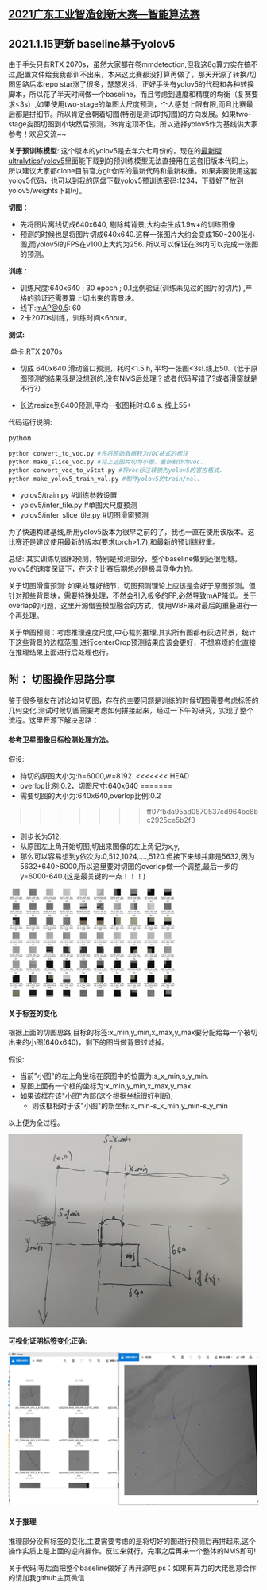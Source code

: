 ## [2021广东工业智造创新大赛—智能算法赛](https://tianchi.aliyun.com/competition/entrance/531846/introduction)

## 2021.1.15更新 baseline基于yolov5

由于手头只有RTX 2070s，虽然大家都在卷mmdetection,但我这8g算力实在搞不过,配置文件给我我都训不出来，本来这比赛都没打算再做了，那天开源了转换/切图思路后本repo star涨了很多，瑟瑟发抖，正好手头有yolov5的代码和各种转换脚本，所以花了半天时间做一个baseline，而且考虑到速度和精度的均衡（复赛要求<3s）,如果使用two-stage的单图大尺度预测，个人感觉上限有限,而且比赛最后都是拼细节。所以肯定会朝着切图(特别是测试时切图)的方向发展。如果two-stage妄图切图到小块然后预测，3s肯定顶不住，所以选择yolov5作为基线供大家参考！欢迎交流~~

**关于预训练模型**: 这个版本的yolov5是去年六七月份的，现在的[最新版ultralytics/yolov5](https://github.com/ultralytics/yolov5)里面能下载到的预训练模型无法直接用在这套旧版本代码上。所以建议大家都clone目前官方git仓库的最新代码和最新权重。如果非要使用这套yolov5代码，也可以到我的网盘下载[yolov5预训练密码:1234](https://pan.baidu.com/s/1C_C65eAL5T-6wYd5gkbG6w)，下载好了放到yolov5/weights下即可。

**切图**：

- 先将图片离线切成640x640, 剔除纯背景,大约会生成1.9w+的训练图像
- 预测的时候也是将图片切成640x640.这样一张图片大约会变成150~200张小图,而yolov5l的FPS在v100上大约为256. 所以可以保证在3s内可以完成一张图的预测。

**训练**：

- 训练尺度:640x640 ; 30 epoch ; 0.1比例验证(训练未见过的图片的切片) ,严格的验证还需要算上切出来的背景块。
- 线下:mAP@0.5: 60
- 2卡2070s训练，训练时间<6hour。

**测试:**

​	单卡:RTX 2070s

- 切成 640x640 滑动窗口预测，耗时<1.5 h, 平均一张图<3s!.线上50.（低于原图预测的结果我是没想到的,没有NMS后处理？或者代码写错了?或者滑窗就是不行?）

- 长边resize到6400预测,平均一张图耗时:0.6 s. 线上55+

代码运行说明:

python

```bash
python convert_to_voc.py #先将原始数据转为VOC格式的标注
python make_slice_voc.py #将上述图片切为小图，重新制作为voc.
python convert_voc_to_v5txt.py #将voc标注转换为yolov5的官方格式.
python make_yolov5_train_val.py #制作yolov5的train/val.
```
- yolov5/train.py #训练参数设置
- yolov5/infer_tile.py #单图大尺度预测
- yolov5/infer_slice_tile.py #切图滑窗预测

为了快速构建基线,所用yolov5版本为很早之前的了，我也一直在使用该版本。这比赛还是建议使用最新的版本(要求torch>1.7),和最新的预训练权重。

总结:
其实训练切图和预测，特别是预测部分，整个baseline做到还很粗糙。yolov5的速度保证下，在这个比赛后期想必是极具竞争力的。

关于切图滑窗预测: 如果处理好细节，切图预测理论上应该是会好于原图预测。但针对那些背景块，需要特殊处理，不然会引入极多的FP,必然导致mAP降低。关于overlap的问题，这里开源借鉴模型融合的方式，使用WBF来对最后的重叠进行一个再处理。

关于单图预测：考虑推理速度尺度,中心裁剪推理,其实所有图都有灰边背景，统计下这些背景的边框范围,进行centerCrop预测结果应该会更好，不想麻烦的化直接在推理结果上面进行后处理也行。


## 附： 切图操作思路分享
鉴于很多朋友在讨论如何切图，存在的主要问题是训练的时候切图需要考虑标签的几何变化,测试时候切图需要考虑如何拼接起来，经过一下午的研究，实现了整个流程。这里开源下解决思路：

#### 参考卫星图像目标检测处理方法。

假设:

- 待切的原图大小为:h=6000,w=8192.
<<<<<<< HEAD
- overlop比例:0.2，切图尺寸:640x640
=======
- 需要切图的大小为:640x640,overlop比例:0.2
>>>>>>> ff07fbda95ad0570537cd964bc8bc2925ce5b2f3
- 则步长为512.
- 从原图左上角开始切图,切出来图像的左上角记为x,y,
- 那么可以容易想到y依次为:0,512,1024,....,5120.但接下来却并非是5632,因为5632+640>6000,所以这里要对切图的overlop做一个调整,最后一步的y=6000-640.(这是最关键的一点！！！)

<img src="slice/5.png" alt="切出缺陷位置" style="zoom:33%;" />

#### 关于标签的变化

根据上面的切图思路,目标的标签:x_min,y_min,x_max,y_max要分配给每一个被切出来的小图(640x640)，剩下的图当做背景过滤掉。

假设:

- 当前"小图"的左上角坐标在原图中的位置为:s_x_min,s_y_min.
- 原图上面有一个框的坐标为:x_min,y_min,x_max,y_max.
- 如果该框在该"小图"内部(这个根据坐标很好判断),
  - 则该框相对于该"小图"的新坐标:x_min-s_x_min,y_min-s_y_min

以上便为全过程。



<img src="slice/3.jpg" alt="几何关系" style="zoom:50%;" />

**可视化证明标签变化正确:**

<img src="slice/6.png" style="zoom:50%;" />

#### 关于推理

推理部分没有标签的变化,主要需要考虑的是将切好的图进行预测后再拼起来,这个操作实质上是上面的逆向操作。反过来就行，完事之后再来一个整体的NMS即可!


关于代码:等后面把整个baseline做好了再开源吧,ps：如果有算力的大佬愿意合作的请加我github主页微信
